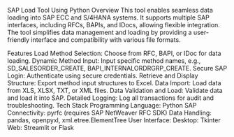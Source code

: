 SAP Load Tool Using Python
Overview
This tool enables seamless data loading into SAP ECC and S/4HANA systems. It supports multiple SAP interfaces, including RFCs, BAPIs, and IDocs, allowing flexible integration. The tool simplifies data management and loading by providing a user-friendly interface and compatibility with various file formats.

Features
Load Method Selection: Choose from RFC, BAPI, or IDoc for data loading.
Dynamic Method Input: Input specific method names, e.g., SD_SALESORDER_CREATE, BAPI_INTERNALORDRGRP_CREATE.
Secure SAP Login: Authenticate using secure credentials.
Retrieve and Display Structure: Export method input structures to Excel.
Data Import: Load data from XLS, XLSX, TXT, or XML files.
Data Validation and Load: Validate data and load it into SAP.
Detailed Logging: Log all transactions for audit and troubleshooting.
Tech Stack
Programming Language: Python
SAP Connectivity: pyrfc (requires SAP NetWeaver RFC SDK)
Data Handling: pandas, openpyxl, xml.etree.ElementTree
User Interface:
Desktop: Tkinter
Web: Streamlit or Flask
